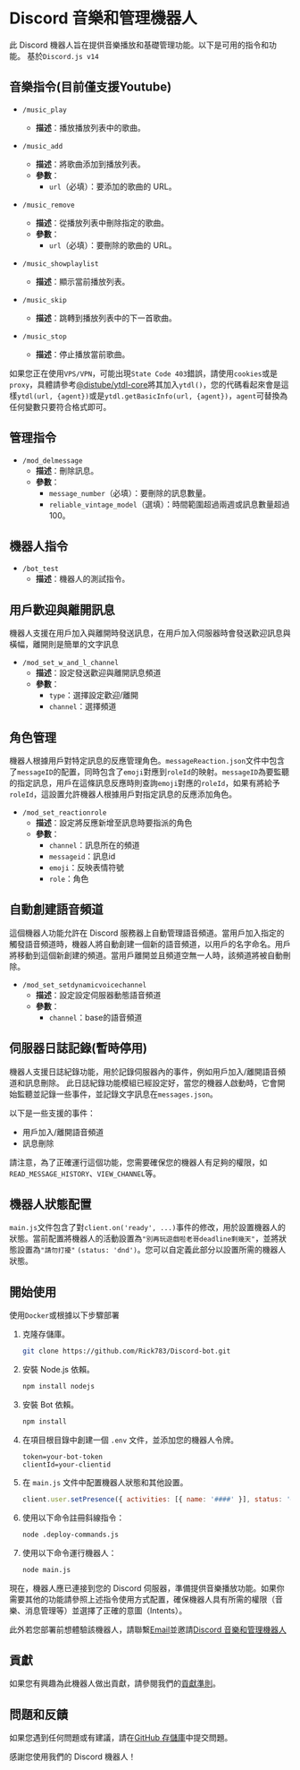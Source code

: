 # Discord 音樂和管理機器人

此 Discord 機器人旨在提供音樂播放和基礎管理功能。以下是可用的指令和功能。
基於`Discord.js v14`

## 音樂指令(目前僅支援Youtube)

- `/music_play`
  - **描述**：播放播放列表中的歌曲。

- `/music_add`
  - **描述**：將歌曲添加到播放列表。
  - **參數**：
    - `url`（必填）：要添加的歌曲的 URL。

- `/music_remove`
  - **描述**：從播放列表中刪除指定的歌曲。
  - **參數**：
    - `url`（必填）：要刪除的歌曲的 URL。

- `/music_showplaylist`
  - **描述**：顯示當前播放列表。

- `/music_skip`
  - **描述**：跳轉到播放列表中的下一首歌曲。

- `/music_stop`
  - **描述**：停止播放當前歌曲。

如果您正在使用`VPS/VPN`，可能出現`State Code 403`錯誤，請使用`cookies`或是`proxy`，具體請參考[@distube/ytdl-core](https://github.com/distubejs/ytdl-core/blob/master/README.md)將其加入`ytdl()`，您的代碼看起來會是這樣`ytdl(url, {agent})`或是`ytdl.getBasicInfo(url, {agent})`，`agent`可替換為任何變數只要符合格式即可。

## 管理指令

- `/mod_delmessage`
  - **描述**：刪除訊息。
  - **參數**：
    - `message_number`（必填）：要刪除的訊息數量。
    - `reliable_vintage_model`（選填）：時間範圍超過兩週或訊息數量超過100。

## 機器人指令

- `/bot_test`
  - **描述**：機器人的測試指令。

## 用戶歡迎與離開訊息

機器人支援在用戶加入與離開時發送訊息，在用戶加入伺服器時會發送歡迎訊息與橫幅，離開則是簡單的文字訊息

- `/mod_set_w_and_l_channel`
  - **描述**：設定發送歡迎與離開訊息頻道
  - **參數**：
    - `type`：選擇設定歡迎/離開
    - `channel`：選擇頻道

## 角色管理

機器人根據用戶對特定訊息的反應管理角色。`messageReaction.json`文件中包含了`messageID`的配置，同時包含了`emoji`對應到`roleId`的映射。`messageID`為要監聽的指定訊息，用戶在這條訊息反應時則查詢`emoji`對應的`roleId`，如果有將給予`roleId`，這設置允許機器人根據用戶對指定訊息的反應添加角色。

- `/mod_set_reactionrole`
  - **描述**：設定將反應新增至訊息時要指派的角色
  - **參數**：
    - `channel`：訊息所在的頻道
    - `messageid`：訊息id
    - `emoji`：反映表情符號
    - `role`：角色

## 自動創建語音頻道
這個機器人功能允許在 Discord 服務器上自動管理語音頻道。當用戶加入指定的觸發語音頻道時，機器人將自動創建一個新的語音頻道，以用戶的名字命名。用戶將移動到這個新創建的頻道。當用戶離開並且頻道空無一人時，該頻道將被自動刪除。

- `/mod_set_setdynamicvoicechannel`
  - **描述**：設定設定伺服器動態語音頻道
  - **參數**：
    - `channel`：base的語音頻道

## 伺服器日誌記錄(暫時停用)

機器人支援日誌紀錄功能，用於記錄伺服器內的事件，例如用戶加入/離開語音頻道和訊息刪除。
此日誌紀錄功能模組已經設定好，當您的機器人啟動時，它會開始監聽並記錄一些事件，並記錄文字訊息在`messages.json`。

以下是一些支援的事件：

- 用戶加入/離開語音頻道
- 訊息刪除

請注意，為了正確運行這個功能，您需要確保您的機器人有足夠的權限，如`READ_MESSAGE_HISTORY`、`VIEW_CHANNEL`等。

## 機器人狀態配置

`main.js`文件包含了對`client.on('ready', ...)`事件的修改，用於設置機器人的狀態。當前配置將機器人的活動設置為`"別再玩遊戲啦老哥deadline剩幾天"`，並將狀態設置為`"請勿打擾"` `(status: 'dnd')`。您可以自定義此部分以設置所需的機器人狀態。

## 開始使用

使用`Docker`或根據以下步驟部署

1. 克隆存儲庫。

   ```bash
   git clone https://github.com/Rick783/Discord-bot.git
   ```
2. 安裝 Node.js 依賴。

   ```bash
   npm install nodejs
   ```
3. 安裝 Bot 依賴。

    ```bash
   npm install
   ```
4. 在項目根目錄中創建一個 `.env` 文件，並添加您的機器人令牌。

    ```.env
    token=your-bot-token
    clientId=your-clientid
    ```
5. 在 `main.js` 文件中配置機器人狀態和其他設置。

    ```main.js
    client.user.setPresence({ activities: [{ name: '####' }], status: '####' });
    ```
6. 使用以下命令註冊斜線指令：

    ```bash
    node .deploy-commands.js
    ```
7. 使用以下命令運行機器人：

    ```bash
    node main.js
    ```

現在，機器人應已連接到您的 Discord 伺服器，準備提供音樂播放功能。如果你需要其他的功能請參照上述指令使用方式配置，確保機器人具有所需的權限（音樂、消息管理等）並選擇了正確的意圖（Intents）。

此外若您部署前想體驗該機器人，請聯繫[Email](rick783256@gmail.com)並邀請[Discord 音樂和管理機器人](https://discord.com/oauth2/authorize?client_id=1270504075741630464&permissions=8&integration_type=0&scope=bot)

## 貢獻

如果您有興趣為此機器人做出貢獻，請參閱我們的[貢獻準則](https://github.com/Rick783/Discord-bot/blob/main/CONTRIBUTING.md)。

## 問題和反饋

如果您遇到任何問題或有建議，請在[GitHub 存儲庫](https://github.com/Rick783/Discord-bot)中提交問題。

感謝您使用我們的 Discord 機器人！